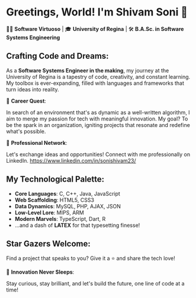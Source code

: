 # Greetings, World! I'm Shivam Soni 🚀

👨‍💻 **Software Virtuoso** | 🎓 **University of Regina** | 🛠️ **B.A.Sc. in Software Systems Engineering**

## Crafting Code and Dreams:

As a **Software Systems Engineer in the making**, my journey at the University of Regina is a tapestry of code, creativity, and constant learning. My toolbox is ever-expanding, filled with languages and frameworks that turn ideas into reality.

🌟 **Career Quest**:

In search of an environment that's as dynamic as a well-written algorithm, I aim to merge my passion for tech with meaningful innovation. My goal? To be the spark in an organization, igniting projects that resonate and redefine what's possible.

🔗 **Professional Network**:

Let's exchange ideas and opportunities! Connect with me professionally on LinkedIn. https://www.linkedin.com/in/sonishivam23/ 

## My Technological Palette:

- **Core Languages**: C, C++, Java, JavaScript
- **Web Scaffolding**: HTML5, CSS3
- **Data Dynamics**: MySQL, PHP, AJAX, JSON
- **Low-Level Lore**: MIPS, ARM
- **Modern Marvels**: TypeScript, Dart, R
- ...and a dash of **LATEX** for that typesetting finesse!

## Star Gazers Welcome:

Find a project that speaks to you? Give it a ⭐️ and share the tech love!

🌈 **Innovation Never Sleeps**:

Stay curious, stay brilliant, and let's build the future, one line of code at a time!